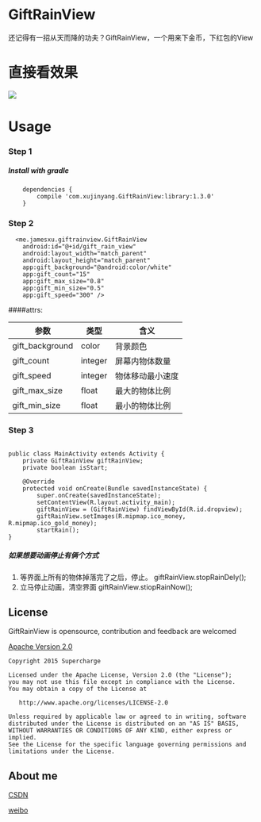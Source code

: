 
# GiftRainView
还记得有一招从天而降的功夫？GiftRainView，一个用来下金币，下红包的View

# 直接看效果

![](http://7o4zmy.com1.z0.glb.clouddn.com/2015-12-14%2022_21_24.gif)

# Usage
### Step 1
##### Install with gradle
        dependencies {
            compile 'com.xujinyang.GiftRainView:library:1.3.0'
        }
### Step 2

      <me.jamesxu.giftrainview.GiftRainView
        android:id="@+id/gift_rain_view"
        android:layout_width="match_parent"
        android:layout_height="match_parent"
        app:gift_background="@android:color/white"
        app:gift_count="15"
        app:gift_max_size="0.8"
        app:gift_min_size="0.5"
        app:gift_speed="300" />
      
####attrs:

| 参数 | 类型 |含义|
|--------|--------|--------|
|gift_background|color|背景颜色|
|gift_count|integer|屏幕内物体数量|
|gift_speed|integer|物体移动最小速度|
|gift_max_size|float|最大的物体比例|
|gift_min_size|float|最小的物体比例|

### Step 3
```

public class MainActivity extends Activity {
    private GiftRainView giftRainView;
    private boolean isStart;

    @Override
    protected void onCreate(Bundle savedInstanceState) {
        super.onCreate(savedInstanceState);
        setContentView(R.layout.activity_main);
        giftRainView = (GiftRainView) findViewById(R.id.dropview);
        giftRainView.setImages(R.mipmap.ico_money, R.mipmap.ico_gold_money);
        startRain();
}

```
##### 	如果想要动画停止有俩个方式 

1. 等界面上所有的物体掉落完了之后，停止。 
		giftRainView.stopRainDely();
2. 立马停止动画，清空界面
		giftRainView.stiopRainNow();


License
--------
GiftRainView is opensource, contribution and feedback are welcomed

[Apache Version 2.0](http://www.apache.org/licenses/LICENSE-2.0.html)

    Copyright 2015 Supercharge

    Licensed under the Apache License, Version 2.0 (the "License");
    you may not use this file except in compliance with the License.
    You may obtain a copy of the License at

       http://www.apache.org/licenses/LICENSE-2.0

    Unless required by applicable law or agreed to in writing, software
    distributed under the License is distributed on an "AS IS" BASIS,
    WITHOUT WARRANTIES OR CONDITIONS OF ANY KIND, either express or implied.
    See the License for the specific language governing permissions and
    limitations under the License.
 
## About me
[CSDN](http://blog.csdn.net/mobilexu)

[weibo](http://weibo.com/3654795601/profile?topnav=1&wvr=6)

